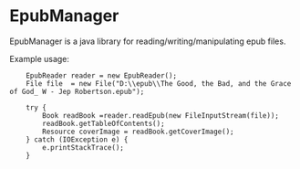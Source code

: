 # EpubManager

EpubManager is a java library for reading/writing/manipulating epub files.

Example usage:

        EpubReader reader = new EpubReader();
        File file  = new File("D:\\epub\\The Good, the Bad, and the Grace of God_ W - Jep Robertson.epub");

        try {
            Book readBook =reader.readEpub(new FileInputStream(file));
            readBook.getTableOfContents();
            Resource coverImage = readBook.getCoverImage();
        } catch (IOException e) {
            e.printStackTrace();
        }
